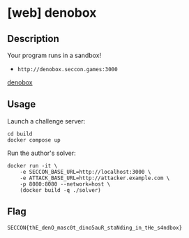 # [web] denobox

## Description

Your program runs in a sandbox!

- `http://denobox.seccon.games:3000`

[denobox](files/denobox)

## Usage

Launch a challenge server:

```
cd build
docker compose up
```

Run the author's solver:

```
docker run -it \
    -e SECCON_BASE_URL=http://localhost:3000 \
    -e ATTACK_BASE_URL=http://attacker.example.com \
    -p 8080:8080 --network=host \
    (docker build -q ./solver)
```

## Flag

```
SECCON{thE_denO_masc0t_dino5auR_staNding_in_tHe_s4ndbox}
```
